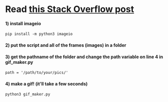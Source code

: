 # Read <a href="https://stackoverflow.com/questions/753190/programmatically-generate-video-or-animated-gif-in-python"> this Stack Overflow post</a>

#### 1) install imageio  
  
    pip install -m python3 imageio
    
#### 2) put the script and all of the frames (images) in a folder

#### 3) get the pathname of the folder and change the path variable on line 4 in gif_maker.py
    
    path = '/path/to/your/pics/'
    
#### 4) make a gif! (it'll take a few seconds)
    
    python3 gif_maker.py
